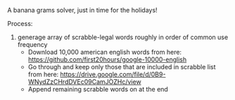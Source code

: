 
A banana grams solver, just in time for the holidays!

Process:

1. generage array of scrabble-legal words roughly in order of 
common use frequency
    + Download 10,000 american english words from here: https://github.com/first20hours/google-10000-english
    + Go through and keep only those that are included in scrabble list from here: https://drive.google.com/file/d/0B9-WNydZzCHrdDVEc09CamJOZHc/view
    + Append remaining scrabble words on at the end
